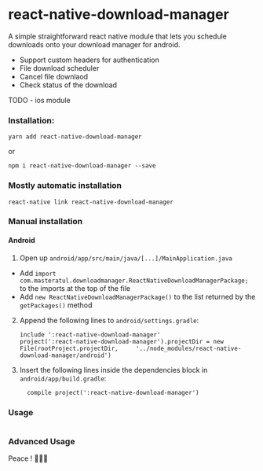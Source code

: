 
# react-native-download-manager

A simple straightforward react native module that lets you schedule downloads onto your download manager for android.

- Support custom headers for authentication
- File download scheduler
- Cancel file downlaod
- Check status of the download

TODO - ios module


### Installation:

`yarn add react-native-download-manager`

or

`npm i react-native-download-manager --save`


### Mostly automatic installation

`react-native link react-native-download-manager`

### Manual installation


#### Android

1. Open up `android/app/src/main/java/[...]/MainApplication.java`
  - Add `import com.masteratul.downloadmanager.ReactNativeDownloadManagerPackage;` to the imports at the top of the file
  - Add `new ReactNativeDownloadManagerPackage()` to the list returned by the `getPackages()` method
2. Append the following lines to `android/settings.gradle`:
  	```
  	include ':react-native-download-manager'
  	project(':react-native-download-manager').projectDir = new File(rootProject.projectDir, 	'../node_modules/react-native-download-manager/android')
  	```
3. Insert the following lines inside the dependencies block in `android/app/build.gradle`:
  	```
      compile project(':react-native-download-manager')
  	```

### Usage

```js

```                                     

### Advanced Usage




Peace ! ✌🏻🌮
